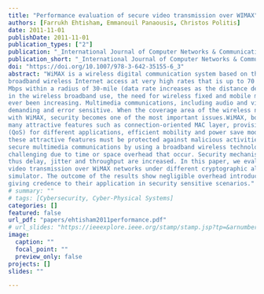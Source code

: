 ```yaml
---
title: "Performance evaluation of secure video transmission over WIMAX"
authors: [Farrukh Ehtisham, Emmanouil Panaousis, Christos Politis]
date: 2011-11-01
publishDate: 2011-11-01
publication_types: ["2"]
publication: "_International Journal of Computer Networks & Communications_"
publication_short: "_International Journal of Computer Networks & Communications_"
doi: "https://doi.org/10.1007/978-3-642-35155-6_3"
abstract: "WiMAX is a wireless digital communication system based on the IEEE 802.16 standard which provides
broadband wireless Internet access at very high rates that is up to 70 Mbps or a data rate of about 3
Mbps within a radius of 30-mile (data rate increases as the distance decreases). With the rapid increase
in the wireless broadband use, the need for wireless fixed and mobile metropolitan area networks has
ever been increasing. Multimedia communications, including audio and video are highly bandwidth
demanding and error sensitive. When the coverage area of the wireless network technology is as high as
with WiMAX, security becomes one of the most important issues.WiMAX, both mobile and fixed, has
many attractive features such as connection-oriented MAC layer, provision of the Quality-of-Service
(QoS) for different applications, efficient mobility and power save mode features. Needless to say, all
these attractive features must be protected against malicious activities by security mechanisms.Providing
secure multimedia communications by using a broadband wireless technology like WiMAXis likely to be
challenging due to time or space overhead that occur. Security mechanisms might increase packet sizes
thus delay, jitter and throughput are increased. In this paper, we evaluate the performance of secure
video transmission over WiMAX networks under different cryptographic algorithms by using the OPNET
simulator. The outcome of the results show negligible overhead introduced by the security extensions
giving credence to their application in security sensitive scenarios."
# summary: ""
# tags: [Cybersecurity, Cyber-Physical Systems]
categories: []
featured: false
url_pdf: "papers/ehtisham2011performance.pdf"
# url_slides: "https://ieeexplore.ieee.org/stamp/stamp.jsp?tp=&arnumber=8894107"
image:
  caption: ""
  focal_point: ""
  preview_only: false
projects: []
slides: ""

---
```

